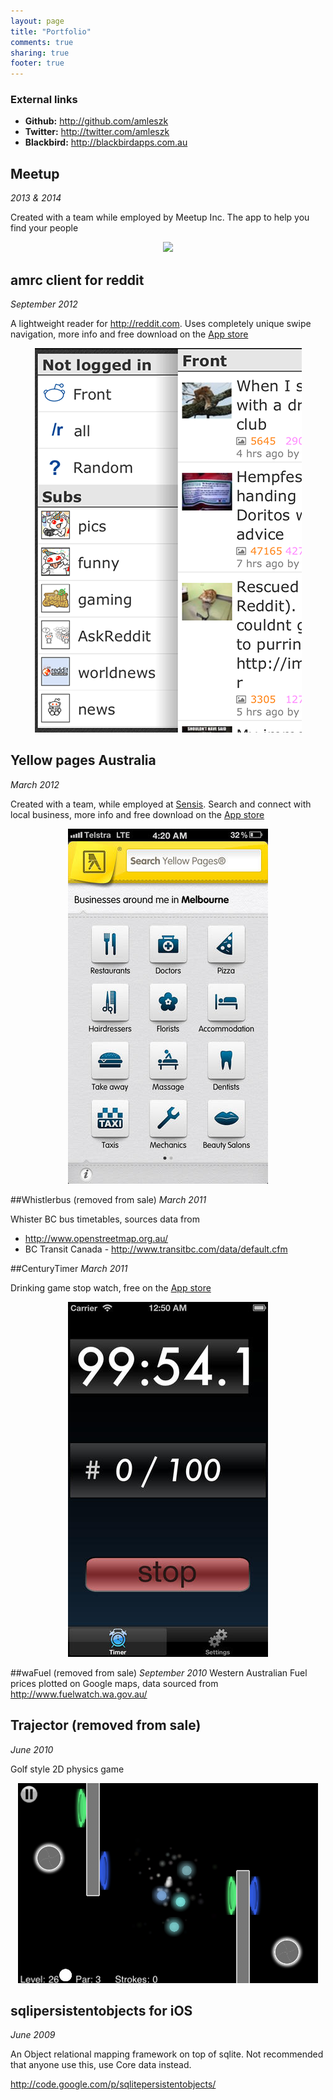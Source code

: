 ```yaml
---
layout: page
title: "Portfolio"
comments: true
sharing: true
footer: true
---
```


### External links
- **Github:** <http://github.com/amleszk>
- **Twitter:** <http://twitter.com/amleszk>
- **Blackbird:** <http://blackbirdapps.com.au>

## Meetup
_2013 & 2014_

Created with a team while employed by Meetup Inc. The app to help you find your people
<div style="text-align: center"><img src="http://i.imgur.com/naHYJNI.jpg" /></div>

## amrc client for reddit
_September 2012_

A lightweight reader for <http://reddit.com>. Uses completely unique swipe navigation, more info and free download on the [App store](https://itunes.apple.com/au/app/amrc-reddit-client/id572391252?mt=8)

<div style="text-align: center"><img src="/images/portfolio/amrc-1.png" /></div>

## Yellow pages Australia
_March 2012_

Created with a team, while employed at [Sensis](http://www.sensis.com.au). Search and connect with local business, more info and free download on the [App store](https://itunes.apple.com/au/app/yellow-pages-australia/id325629947?mt=8)

<div style="text-align: center"><img src="/images/portfolio/yp-1.jpeg" /></div>

##Whistlerbus (removed from sale)
_March 2011_

Whister BC bus timetables, sources data from 
- <http://www.openstreetmap.org.au/>
-  BC Transit Canada - http://www.transitbc.com/data/default.cfm


##CenturyTimer
_March 2011_

Drinking game stop watch, free on the [App store](https://itunes.apple.com/au/app/centurytimer/id422679620?mt=8)

<div style="text-align: center"><img src="/images/portfolio/centurytimer-1.jpeg" /></div>

##waFuel (removed from sale)
_September 2010_
Western Australian Fuel prices plotted on Google maps, data sourced from <http://www.fuelwatch.wa.gov.au/>


## Trajector (removed from sale)
_June 2010_

Golf style 2D physics game

<div style="text-align: center"><img src="/images/portfolio/trajector-1.jpg" /></div>

## sqlipersistentobjects for iOS
_June 2009_

An Object relational mapping framework on top of sqlite. Not recommended that anyone use this, use Core data instead.

<http://code.google.com/p/sqlitepersistentobjects/>